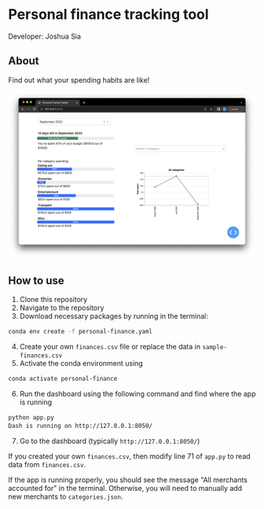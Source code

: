 # Personal finance tracking tool

Developer: Joshua Sia

## About

Find out what your spending habits are like!

![screenshot](https://github.com/joshsia/personal-finance/blob/main/app-screenshot.png)

## How to use

1. Clone this repository
2. Navigate to the repository
3. Download necessary packages by running in the terminal:
```sh
conda env create -f personal-finance.yaml
```
4. Create your own `finances.csv` file or replace the data in `sample-finances.csv`
5. Activate the conda environment using
```sh
conda activate personal-finance
```
6. Run the dashboard using the following command and find where the app is running
```sh
python app.py
Dash is running on http://127.0.0.1:8050/
```
7. Go to the dashboard (typically `http://127.0.0.1:8050/`)

If you created your own `finances.csv`, then modify line 71 of `app.py` to read data from `finances.csv`.

If the app is running properly, you should see the message "All merchants accounted for" in the terminal. Otherwise, you will need to manually add new merchants to `categories.json`.
